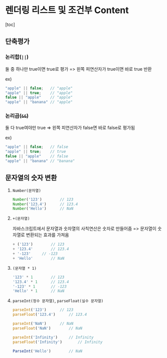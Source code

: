 # 렌더링 리스트 및 조건부 Content

[toc]

## 단축평가

### 논리합(`||`)

둘 중 하나만 true이면 true로 평가 => 왼쪽 피연산자가 true이면 바로 true 반환

ex)

```js
"apple" || false;	// "apple"
"apple" || true;	// "apple"
false || "apple"	// "apple"
"apple" || "banana"	// "apple"
```



### 논리곱(`&&`)

둘 다 true여야만 true => 왼쪽 피연산자가 false면 바로 false로 평가됨

ex)

```js
"apple" || false;	// false
"apple" || true;	// true
false || "apple"	// false
"apple" || "banana"	// "banana"
```



## 문자열의 숫자 변환

1. `Number(문자열)`

   ```js
   Number('123')		// 123
   Number('123.4')		// 123.4
   Number('Hello')		// NaN
   ```

2. `+(문자열)`

   자바스크립트에서 문자열과 숫자열의 사칙연산은 숫자로 만들어줌 => 문자열이 숫자열로 변환되는 효과를 가져옴

   ```js
   + ('123')		// 123
   + '123.4'		// 123.4
   + '-123'		// -123
   + 'Hello'		// NaN
   ```

3. `(문자열 * 1)`

   ```js
   '123' * 1		// 123
   '123.4' * 1		// 123.4
   '-123' * 1		// -123
   'Hello' * 1		// NaN
   ```

4. `parseInt(정수 문자열)`,  `parseFloat(실수 문자열)`

   ```js
   parseInt('123')		// 123
   parseFloat('123.4')		// 123.4
   
   parseInt('NaN')		// NaN
   parseFloat('NaN')		// NaN
   
   parseInt('Infinity')		// Infinity
   parseFloat('Infinity')		// Infinity
   
   ParseInt('Hello')		// NaN
   ```

   

